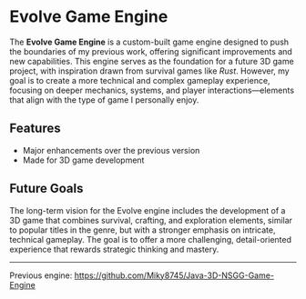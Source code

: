 # Evolve Game Engine

The **Evolve Game Engine** is a custom-built game engine designed to push the boundaries of my previous work, offering significant improvements and new capabilities. This engine serves as the foundation for a future 3D game project, with inspiration drawn from survival games like *Rust*. However, my goal is to create a more technical and complex gameplay experience, focusing on deeper mechanics, systems, and player interactions—elements that align with the type of game I personally enjoy.

## Features

- Major enhancements over the previous version
- Made for 3D game development

## Future Goals

The long-term vision for the Evolve engine includes the development of a 3D game that combines survival, crafting, and exploration elements, similar to popular titles in the genre, but with a stronger emphasis on intricate, technical gameplay. The goal is to offer a more challenging, detail-oriented experience that rewards strategic thinking and mastery.

----------------------------------------------

Previous engine: https://github.com/Miky8745/Java-3D-NSGG-Game-Engine